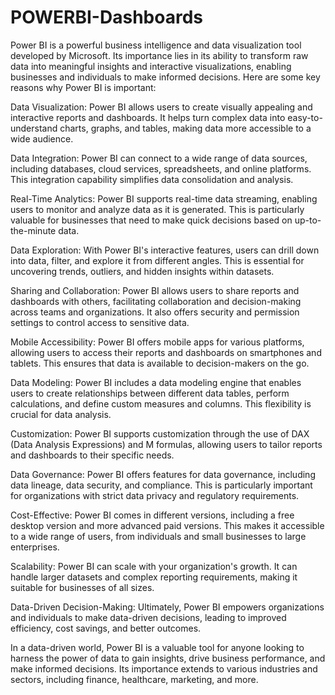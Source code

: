 # POWERBI-Dashboards
Power BI is a powerful business intelligence and data visualization tool developed by Microsoft. Its importance lies in its ability to transform raw data into meaningful insights and interactive visualizations, enabling businesses and individuals to make informed decisions. Here are some key reasons why Power BI is important:

Data Visualization: Power BI allows users to create visually appealing and interactive reports and dashboards. It helps turn complex data into easy-to-understand charts, graphs, and tables, making data more accessible to a wide audience.

Data Integration: Power BI can connect to a wide range of data sources, including databases, cloud services, spreadsheets, and online platforms. This integration capability simplifies data consolidation and analysis.

Real-Time Analytics: Power BI supports real-time data streaming, enabling users to monitor and analyze data as it is generated. This is particularly valuable for businesses that need to make quick decisions based on up-to-the-minute data.

Data Exploration: With Power BI's interactive features, users can drill down into data, filter, and explore it from different angles. This is essential for uncovering trends, outliers, and hidden insights within datasets.

Sharing and Collaboration: Power BI allows users to share reports and dashboards with others, facilitating collaboration and decision-making across teams and organizations. It also offers security and permission settings to control access to sensitive data.

Mobile Accessibility: Power BI offers mobile apps for various platforms, allowing users to access their reports and dashboards on smartphones and tablets. This ensures that data is available to decision-makers on the go.

Data Modeling: Power BI includes a data modeling engine that enables users to create relationships between different data tables, perform calculations, and define custom measures and columns. This flexibility is crucial for data analysis.

Customization: Power BI supports customization through the use of DAX (Data Analysis Expressions) and M formulas, allowing users to tailor reports and dashboards to their specific needs.

Data Governance: Power BI offers features for data governance, including data lineage, data security, and compliance. This is particularly important for organizations with strict data privacy and regulatory requirements.

Cost-Effective: Power BI comes in different versions, including a free desktop version and more advanced paid versions. This makes it accessible to a wide range of users, from individuals and small businesses to large enterprises.

Scalability: Power BI can scale with your organization's growth. It can handle larger datasets and complex reporting requirements, making it suitable for businesses of all sizes.

Data-Driven Decision-Making: Ultimately, Power BI empowers organizations and individuals to make data-driven decisions, leading to improved efficiency, cost savings, and better outcomes.

In a data-driven world, Power BI is a valuable tool for anyone looking to harness the power of data to gain insights, drive business performance, and make informed decisions. Its importance extends to various industries and sectors, including finance, healthcare, marketing, and more.





